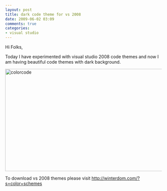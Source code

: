```yaml
---
layout: post
title: dark code theme for vs 2008
date: 2009-06-02 03:09
comments: true
categories:
- visual studio
---
```

Hi Folks,

Today I have experimented with visual studio 2008 code themes and now I am having beautiful code themes with dark background.

<img class="alignleft size-full wp-image-127" title="colorcode" src="http://www.najamsikander.com/blog/wp-content/uploads/2009/06/colorcode.jpg" alt="colorcode" width="980" height="329" />

To download vs 2008 themes please visit <a title="download vs2008 code themes" href="http://winterdom.com/?s=color+schemes" target="_blank">http://winterdom.com/?s=color+schemes</a>
